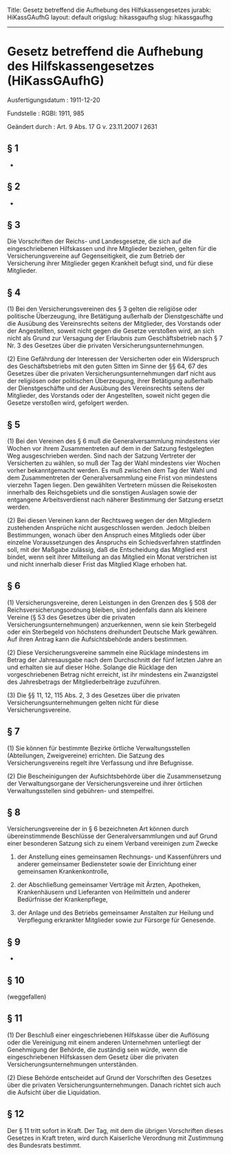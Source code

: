 Title: Gesetz betreffend die Aufhebung des Hilfskassengesetzes
jurabk: HiKassGAufhG
layout: default
origslug: hikassgaufhg
slug: hikassgaufhg

---

# Gesetz betreffend die Aufhebung des Hilfskassengesetzes (HiKassGAufhG)

Ausfertigungsdatum
:   1911-12-20

Fundstelle
:   RGBl: 1911, 985

Geändert durch
:   Art. 9 Abs. 17 G v. 23.11.2007 I 2631


## § 1

-


## § 2

-


## § 3

Die Vorschriften der
Reichs-              und Landesgesetze, die sich auf die
eingeschriebenen Hilfskassen und ihre Mitglieder beziehen, gelten für
die Versicherungsvereine auf Gegenseitigkeit, die zum Betrieb der
Versicherung ihrer Mitglieder gegen Krankheit befugt sind, und für
diese Mitglieder.


## § 4

(1) Bei den Versicherungsvereinen des § 3 gelten die religiöse oder
politische Überzeugung, ihre Betätigung außerhalb der Dienstgeschäfte
und die Ausübung des Vereinsrechts seitens der Mitglieder, des
Vorstands oder der Angestellten, soweit nicht gegen die Gesetze
verstoßen wird, an sich nicht als Grund zur Versagung der Erlaubnis
zum Geschäftsbetrieb nach
§ 7 Nr. 3 des Gesetzes über die privaten Versicherungsunternehmungen.

(2) Eine Gefährdung der Interessen der Versicherten oder ein
Widerspruch des Geschäftsbetriebs mit den guten Sitten im Sinne der
§§ 64, 67 des Gesetzes über die privaten Versicherungsunternehmungen
darf nicht aus der religiösen oder politischen Überzeugung, ihrer
Betätigung außerhalb der Dienstgeschäfte und der Ausübung des
Vereinsrechts seitens der Mitglieder, des Vorstands oder der
Angestellten, soweit nicht gegen die Gesetze verstoßen wird, gefolgert
werden.


## § 5

(1) Bei den Vereinen des § 6 muß die Generalversammlung mindestens
vier Wochen vor ihrem Zusammentreten auf dem in der Satzung
festgelegten Weg ausgeschrieben werden. Sind nach der Satzung
Vertreter der Versicherten zu wählen, so muß der Tag der Wahl
mindestens vier Wochen vorher bekanntgemacht werden. Es muß zwischen
dem Tag der Wahl und dem Zusammentreten der Generalversammlung eine
Frist von mindestens vierzehn Tagen liegen. Den gewählten Vertretern
müssen die Reisekosten innerhalb des Reichsgebiets und die sonstigen
Auslagen sowie der entgangene Arbeitsverdienst nach näherer Bestimmung
der Satzung ersetzt werden.

(2) Bei diesen Vereinen kann der Rechtsweg wegen der den Mitgliedern
zustehenden Ansprüche nicht ausgeschlossen werden. Jedoch bleiben
Bestimmungen, wonach über den Anspruch eines Mitglieds oder über
einzelne Voraussetzungen des Anspruchs ein Schiedsverfahren
stattfinden soll, mit der Maßgabe zulässig, daß die Entscheidung das
Mitglied erst bindet, wenn seit ihrer Mitteilung an das Mitglied ein
Monat verstrichen ist und nicht innerhalb dieser Frist das Mitglied
Klage erhoben hat.


## § 6

(1) Versicherungsvereine, deren Leistungen in den Grenzen des § 508
der Reichsversicherungsordnung bleiben, sind jedenfalls dann als
kleinere Vereine (§ 53
des Gesetzes über die privaten Versicherungsunternehmungen)
anzuerkennen, wenn sie kein Sterbegeld oder ein Sterbegeld von
höchstens dreihundert Deutsche Mark gewähren. Auf ihren Antrag kann
die Aufsichtsbehörde anders bestimmen.

(2) Diese Versicherungsvereine sammeln eine Rücklage mindestens im
Betrag der Jahresausgabe nach dem Durchschnitt der fünf letzten Jahre
an und erhalten sie auf dieser Höhe. Solange die Rücklage den
vorgeschriebenen Betrag nicht erreicht, ist ihr mindestens ein
Zwanzigstel des Jahresbetrags der Mitgliederbeiträge zuzuführen.

(3) Die §§ 11, 12,
115 Abs. 2, 3 des Gesetzes über die privaten
Versicherungsunternehmungen              gelten nicht für diese
Versicherungsvereine.


## § 7

(1) Sie können für bestimmte Bezirke örtliche Verwaltungsstellen
(Abteilungen, Zweigvereine) errichten. Die Satzung des
Versicherungsvereins regelt ihre Verfassung und ihre Befugnisse.

(2) Die Bescheinigungen der Aufsichtsbehörde über die Zusammensetzung
der Verwaltungsorgane der Versicherungsvereine und ihrer örtlichen
Verwaltungsstellen sind gebühren-
und stempelfrei.


## § 8

Versicherungsvereine der in § 6 bezeichneten Art können durch
übereinstimmende Beschlüsse der Generalversammlungen und auf Grund
einer besonderen Satzung sich zu einem Verband vereinigen zum Zwecke

1.  der Anstellung eines gemeinsamen Rechnungs- und Kassenführers und
    anderer gemeinsamer Bediensteter sowie der Einrichtung einer
    gemeinsamen Krankenkontrolle,


2.  der Abschließung gemeinsamer Verträge mit Ärzten, Apotheken,
    Krankenhäusern und Lieferanten von Heilmitteln und anderer Bedürfnisse
    der Krankenpflege,


3.  der Anlage und des Betriebs gemeinsamer Anstalten zur Heilung und
    Verpflegung erkrankter Mitglieder sowie zur Fürsorge für Genesende.





## § 9

-


## § 10

(weggefallen)


## § 11

(1) Der Beschluß einer eingeschriebenen Hilfskasse über die Auflösung
oder die Vereinigung mit einem anderen Unternehmen unterliegt der
Genehmigung der Behörde, die zuständig sein würde, wenn die
eingeschriebenen Hilfskassen dem Gesetz über die privaten
Versicherungsunternehmungen unterständen.

(2) Diese Behörde entscheidet auf Grund der Vorschriften des Gesetzes
über die privaten Versicherungsunternehmungen. Danach richtet sich
auch die Aufsicht über die Liquidation.


## § 12

Der § 11 tritt sofort in Kraft. Der Tag, mit dem die übrigen
Vorschriften dieses Gesetzes in Kraft treten, wird durch Kaiserliche
Verordnung mit Zustimmung des Bundesrats bestimmt.

